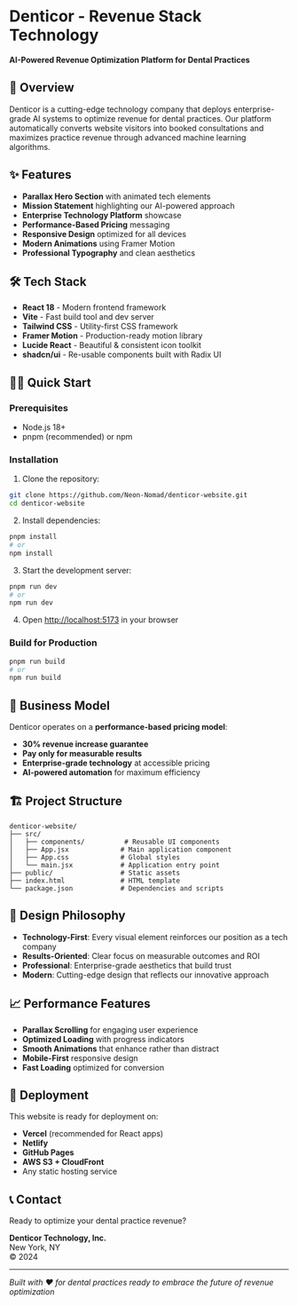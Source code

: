 # Denticor - Revenue Stack Technology

**AI-Powered Revenue Optimization Platform for Dental Practices**

## 🚀 Overview

Denticor is a cutting-edge technology company that deploys enterprise-grade AI systems to optimize revenue for dental practices. Our platform automatically converts website visitors into booked consultations and maximizes practice revenue through advanced machine learning algorithms.

## ✨ Features

- **Parallax Hero Section** with animated tech elements
- **Mission Statement** highlighting our AI-powered approach
- **Enterprise Technology Platform** showcase
- **Performance-Based Pricing** messaging
- **Responsive Design** optimized for all devices
- **Modern Animations** using Framer Motion
- **Professional Typography** and clean aesthetics

## 🛠 Tech Stack

- **React 18** - Modern frontend framework
- **Vite** - Fast build tool and dev server
- **Tailwind CSS** - Utility-first CSS framework
- **Framer Motion** - Production-ready motion library
- **Lucide React** - Beautiful & consistent icon toolkit
- **shadcn/ui** - Re-usable components built with Radix UI

## 🏃‍♂️ Quick Start

### Prerequisites
- Node.js 18+ 
- pnpm (recommended) or npm

### Installation

1. Clone the repository:
```bash
git clone https://github.com/Neon-Nomad/denticor-website.git
cd denticor-website
```

2. Install dependencies:
```bash
pnpm install
# or
npm install
```

3. Start the development server:
```bash
pnpm run dev
# or
npm run dev
```

4. Open [http://localhost:5173](http://localhost:5173) in your browser

### Build for Production

```bash
pnpm run build
# or
npm run build
```

## 🎯 Business Model

Denticor operates on a **performance-based pricing model**:
- **30% revenue increase guarantee**
- **Pay only for measurable results**
- **Enterprise-grade technology** at accessible pricing
- **AI-powered automation** for maximum efficiency

## 🏗 Project Structure

```
denticor-website/
├── src/
│   ├── components/          # Reusable UI components
│   ├── App.jsx             # Main application component
│   ├── App.css             # Global styles
│   └── main.jsx            # Application entry point
├── public/                 # Static assets
├── index.html              # HTML template
└── package.json            # Dependencies and scripts
```

## 🎨 Design Philosophy

- **Technology-First**: Every visual element reinforces our position as a tech company
- **Results-Oriented**: Clear focus on measurable outcomes and ROI
- **Professional**: Enterprise-grade aesthetics that build trust
- **Modern**: Cutting-edge design that reflects our innovative approach

## 📈 Performance Features

- **Parallax Scrolling** for engaging user experience
- **Optimized Loading** with progress indicators
- **Smooth Animations** that enhance rather than distract
- **Mobile-First** responsive design
- **Fast Loading** optimized for conversion

## 🚀 Deployment

This website is ready for deployment on:
- **Vercel** (recommended for React apps)
- **Netlify** 
- **GitHub Pages**
- **AWS S3 + CloudFront**
- Any static hosting service

## 📞 Contact

Ready to optimize your dental practice revenue? 

**Denticor Technology, Inc.**  
New York, NY  
© 2024

---

*Built with ❤️ for dental practices ready to embrace the future of revenue optimization*
